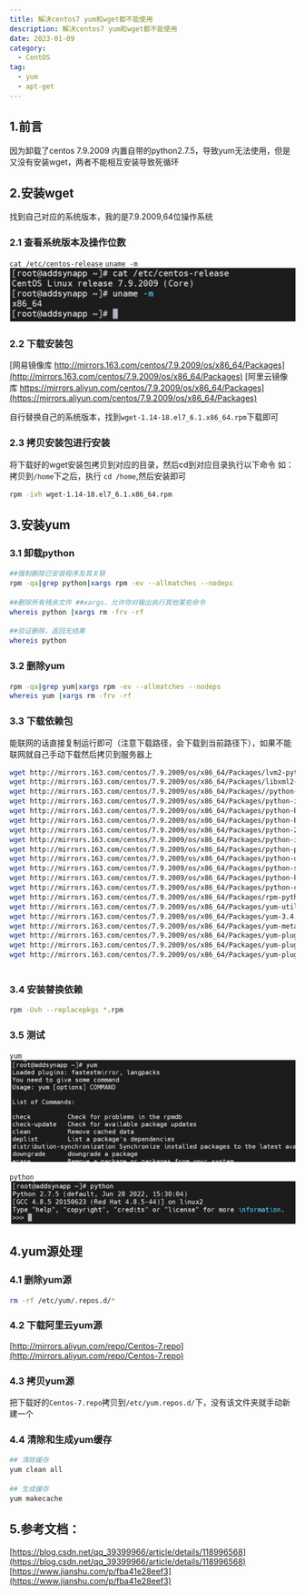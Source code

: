 ```yaml
---
title: 解决centos7 yum和wget都不能使用
description: 解决centos7 yum和wget都不能使用
date: 2023-01-09
category:
  - CentOS
tag:
  - yum
  - apt-get
---
```


<!-- more -->

## 1.前言

因为卸载了centos 7.9.2009 内置自带的python2.7.5，导致yum无法使用，但是又没有安装wget，两者不能相互安装导致死循环

## 2.安装wget
找到自己对应的系统版本，我的是7.9.2009,64位操作系统

### 2.1 查看系统版本及操作位数
`cat /etc/centos-release`
`uname -m`
![](https://raw.githubusercontent.com/dennis-dong/picgo-library/master/images/blogs/2078491-20230109145614506-1062659239.png)

### 2.2 下载安装包
[网易镜像库 http://mirrors.163.com/centos/7.9.2009/os/x86_64/Packages](http://mirrors.163.com/centos/7.9.2009/os/x86_64/Packages)
[阿里云镜像库 https://mirrors.aliyun.com/centos/7.9.2009/os/x86_64/Packages](https://mirrors.aliyun.com/centos/7.9.2009/os/x86_64/Packages)

自行替换自己的系统版本，找到`wget-1.14-18.el7_6.1.x86_64.rpm`下载即可

### 2.3 拷贝安装包进行安装
将下载好的wget安装包拷贝到对应的目录，然后cd到对应目录执行以下命令
如：拷贝到`/home`下之后，执行 `cd /home`,然后安装即可

```sh
rpm -ivh wget-1.14-18.el7_6.1.x86_64.rpm
```

## 3.安装yum
### 3.1 卸载python
```sh
##强制删除已安装程序及其关联
rpm -qa|grep python|xargs rpm -ev --allmatches --nodeps

##删除所有残余文件 ##xargs，允许你对输出执行其他某些命令
whereis python |xargs rm -frv -rf

##验证删除，返回无结果
whereis python
```

### 3.2 删除yum
```sh
rpm -qa|grep yum|xargs rpm -ev --allmatches --nodeps
whereis yum |xargs rm -frv -rf
```

### 3.3 下载依赖包
能联网的话直接复制运行即可（注意下载路径，会下载到当前路径下），如果不能联网就自己手动下载然后拷贝到服务器上

```sh
wget http://mirrors.163.com/centos/7.9.2009/os/x86_64/Packages/lvm2-python-libs-2.02.187-6.el7.x86_64.rpm
wget http://mirrors.163.com/centos/7.9.2009/os/x86_64/Packages/libxml2-python-2.9.1-6.el7.5.x86_64.rpm
wget http://mirrors.163.com/centos/7.9.2009/os/x86_64/Packages//python-libs-2.7.5-89.el7.x86_64.rpm
wget http://mirrors.163.com/centos/7.9.2009/os/x86_64/Packages/python-ipaddress-1.0.16-2.el7.noarch.rpm
wget http://mirrors.163.com/centos/7.9.2009/os/x86_64/Packages/python-backports-1.0-8.el7.x86_64.rpm
wget http://mirrors.163.com/centos/7.9.2009/os/x86_64/Packages/python-backports-ssl_match_hostname-3.5.0.1-1.el7.noarch.rpm
wget http://mirrors.163.com/centos/7.9.2009/os/x86_64/Packages/python-2.7.5-89.el7.x86_64.rpm
wget http://mirrors.163.com/centos/7.9.2009/os/x86_64/Packages/python-iniparse-0.4-9.el7.noarch.rpm
wget http://mirrors.163.com/centos/7.9.2009/os/x86_64/Packages/python-pycurl-7.19.0-19.el7.x86_64.rpm
wget http://mirrors.163.com/centos/7.9.2009/os/x86_64/Packages/python-urlgrabber-3.10-10.el7.noarch.rpm
wget http://mirrors.163.com/centos/7.9.2009/os/x86_64/Packages/python-setuptools-0.9.8-7.el7.noarch.rpm
wget http://mirrors.163.com/centos/7.9.2009/os/x86_64/Packages/python-kitchen-1.1.1-5.el7.noarch.rpm
wget http://mirrors.163.com/centos/7.9.2009/os/x86_64/Packages/python-chardet-2.2.1-3.el7.noarch.rpm
wget http://mirrors.163.com/centos/7.9.2009/os/x86_64/Packages/rpm-python-4.11.3-45.el7.x86_64.rpm
wget http://mirrors.163.com/centos/7.9.2009/os/x86_64/Packages/yum-utils-1.1.31-54.el7_8.noarch.rpm
wget http://mirrors.163.com/centos/7.9.2009/os/x86_64/Packages/yum-3.4.3-168.el7.centos.noarch.rpm
wget http://mirrors.163.com/centos/7.9.2009/os/x86_64/Packages/yum-metadata-parser-1.1.4-10.el7.x86_64.rpm
wget http://mirrors.163.com/centos/7.9.2009/os/x86_64/Packages/yum-plugin-aliases-1.1.31-54.el7_8.noarch.rpm
wget http://mirrors.163.com/centos/7.9.2009/os/x86_64/Packages/yum-plugin-protectbase-1.1.31-54.el7_8.noarch.rpm
wget http://mirrors.163.com/centos/7.9.2009/os/x86_64/Packages/yum-plugin-fastestmirror-1.1.31-54.el7_8.noarch.rpm
 
```

### 3.4 安装替换依赖
````sh
rpm -Uvh --replacepkgs *.rpm
````

### 3.5 测试
`yum`
![](https://raw.githubusercontent.com/dennis-dong/picgo-library/master/images/blogs/2078491-20230109154038580-808690065.png)

`python`
![](https://raw.githubusercontent.com/dennis-dong/picgo-library/master/images/blogs/2078491-20230109154056392-2020452840.png)


## 4.yum源处理
### 4.1 删除yum源
```sh
rm -rf /etc/yum/.repos.d/*
```

### 4.2 下载阿里云yum源
[http://mirrors.aliyun.com/repo/Centos-7.repo](http://mirrors.aliyun.com/repo/Centos-7.repo)

### 4.3 拷贝yum源
把下载好的`Centos-7.repo`拷贝到`/etc/yum.repos.d/`下，没有该文件夹就手动新建一个

### 4.4 清除和生成yum缓存
```sh
## 清除缓存
yum clean all

## 生成缓存
yum makecache
```

## 5.参考文档：
[https://blog.csdn.net/qq_39399966/article/details/118996568](https://blog.csdn.net/qq_39399966/article/details/118996568)
[https://www.jianshu.com/p/fba41e28eef3](https://www.jianshu.com/p/fba41e28eef3)